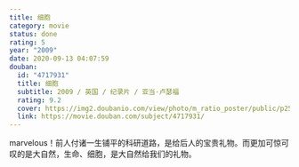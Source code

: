 ```yaml
---
title: 细胞
category: movie
status: done
rating: 5
year: "2009"
date: 2020-09-13 04:07:59
douban:
  id: "4717931"
  title: 细胞
  subtitle: 2009 / 英国 / 纪录片 / 亚当·卢瑟福
  rating: 9.2
  cover: https://img2.doubanio.com/view/photo/m_ratio_poster/public/p2500494803.jpg
  link: https://movie.douban.com/subject/4717931/
---
```


marvelous！前人付诸一生铺平的科研道路，是给后人的宝贵礼物。而更加可惊可叹的是大自然，生命、细胞，是大自然给我们的礼物。
